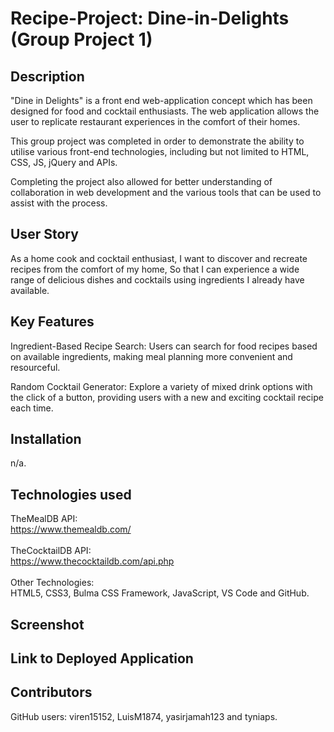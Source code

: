 # Recipe-Project: Dine-in-Delights (Group Project 1)

## Description
"Dine in Delights" is a front end web-application concept which has been designed for food and cocktail enthusiasts. The web application allows the user to replicate restaurant experiences in the comfort of their homes.

This group project was completed in order to demonstrate the ability to utilise various front-end technologies, including but not limited to HTML, CSS, JS, jQuery and APIs.

Completing the project also allowed for better understanding of collaboration in web development and the various tools that can be used to assist with the process.

## User Story
As a home cook and cocktail enthusiast,
I want to discover and recreate recipes from the comfort of my home,
So that I can experience a wide range of delicious dishes and cocktails using ingredients I already have available.

## Key Features
Ingredient-Based Recipe Search: Users can search for food recipes based on available ingredients, making meal planning more convenient and resourceful.

Random Cocktail Generator: Explore a variety of mixed drink options with the click of a button, providing users with a new and exciting cocktail recipe each time.

## Installation
n/a.

## Technologies used

TheMealDB API:<br />
https://www.themealdb.com/<br />
<br />
TheCocktailDB API:<br />
https://www.thecocktaildb.com/api.php<br />
<br />
Other Technologies:<br />
HTML5, CSS3, Bulma CSS Framework, JavaScript, VS Code and GitHub.


## Screenshot


## Link to Deployed Application


## Contributors
GitHub users: viren15152, LuisM1874, yasirjamah123 and tyniaps.





